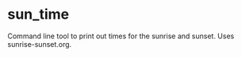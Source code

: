 # sun_time
Command line tool to print out times for the sunrise and sunset. Uses sunrise-sunset.org.
